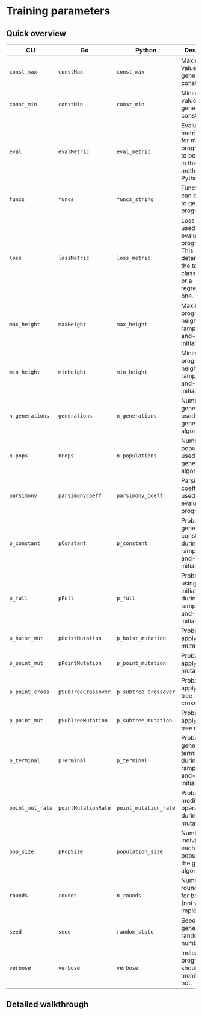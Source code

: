 # Training parameters

## Quick overview

| CLI             | Go              | Python          | Description                                  | Default |
|-----------------|-----------------|-----------------|----------------------------------------------|---------|
| `const_max`     | `constMax`      | `const_max`     | Maximum value used for generating constants. | -5 |
| `const_min`     | `constMin`      | `const_min`     | Minimum value used for generating constants. |  5 |
| `eval` | `evalMetric` | `eval_metric` | Evaluation metric used for monitoring progress. Has to be passed in the `fit` method for Python. | Same as `loss_metric` |
| `funcs`   | `funcs`   | `funcs_string`   | Functions that can be used to generate programs.         | `sum,sub,mul,div` |
| `loss`   | `lossMetric`   | `loss_metric`   | Loss metric used for evaluating programs. This determines if the task is a classification or a regression one. | `mae` |
| `max_height` | `maxHeight` | `max_height` | Maximum program height used in ramped half-and-half initialization. | 6 |
| `min_height` | `minHeight` | `min_height` | Minimum program height used in ramped half-and-half initialization. | 3 |
| `n_generations`   | `generations`   | `n_generations`   | Number of generations used by the genetic algorithm.         | 30 |
| `n_pops`   | `nPops`   | `n_populations`   | Number of populations used by the genetic algorithm.         | 1 |
| `parsimony`   | `parsimonyCoeff`   | `parsimony_coeff`   | Parsimony coefficient used for evaluating programs.         | 0 |
| `p_constant`   | `pConstant`   | `p_constant`   | Probability of generating a constant during ramped half-and-half initialization. | 0.5 |
| `p_full`   | `pFull`   | `p_full`   | Probability of using full initialization during ramped half-and-half initialization. | 0.5 |
| `p_hoist_mut`   | `pHoistMutation`   | `p_hoist_mutation`   | Probability of applying hoist mutation.         | 0.2 |
| `p_point_mut`   | `pPointMutation`   | `p_point_mutation`   | Probability of applying point mutation.         | 0.2 |
| `p_point_cross`   | `pSubTreeCrossover`   | `p_subtree_crossover`   | Probability of applying sub-tree crossover.         | 0.3 |
| `p_point_mut`   | `pSubTreeMutation`   | `p_subtree_mutation`   | Probability of applying sub-tree mutation.         | 0.2 |
| `p_terminal`   | `pTerminal`   | `p_terminal`   | Probability of generating a terminal node during ramped half-and-half initialization. | 0.5 |
| `point_mut_rate`   | `pointMutationRate`   | `point_mutation_rate`   | Probability of modifying an operator during point mutation. | 0.1 |
| `pop_size`   | `pPopSize`   | `population_size`   | Number of individuals in each population of the genetic algorithm. | 50 |
| `rounds`   | `rounds`   | `n_rounds`   | Number of rounds used for boosting (not yet implemented). | 1 |
| `seed`   | `seed`   | `random_state`   | Seed used for generating random numbers. | Random |
| `verbose`   | `verbose`   | `verbose`   | Indicates if progress should be monitored or not. | False |


## Detailed walkthrough
